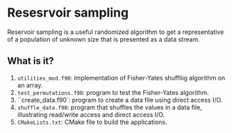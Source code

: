 # Resesrvoir sampling

Reservoir sampling is a useful randomized algorithm to get a representative
of a population of unknown size that is presented as a data stream.


## What is it?

1. `utilities_mod.f90`: implementation of Fisher-Yates shuffliig algorithm
   on an array.
1. `test_permutations.f90`: program to test the Fisher-Yates algorithm.
1. ``create_data.f90`: program to create a data file using direct access I/O.
1. `shuffle_data.f90`: program that shuffles the values in a data file,
   illustrating read/write access and direct access I/O.
1. `CMakeLists.txt`: CMake file to build the applications.
